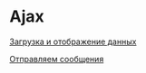 # Ajax

[Загрузка и отображение данных](http://jsfiddle.net/r0pcu7h9/132/show)

[Отправляем сообщения](http://jsfiddle.net/bdahk51u/26/show)
